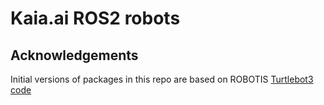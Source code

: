 # Kaia.ai ROS2 robots

## Acknowledgements
Initial versions of packages in this repo are based on ROBOTIS [Turtlebot3 code](https://github.com/ROBOTIS-GIT/turtlebot3)
